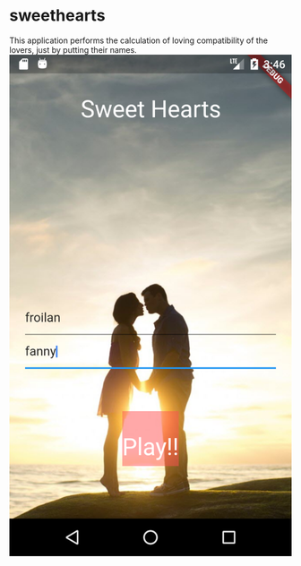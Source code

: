 # sweethearts
This application performs the calculation of loving compatibility of the lovers, just by putting their names.
![alt text](https://github.com/jhimysam/sweethearts/blob/master/screenshots/Screenshot_1554824773.png?raw=true)
